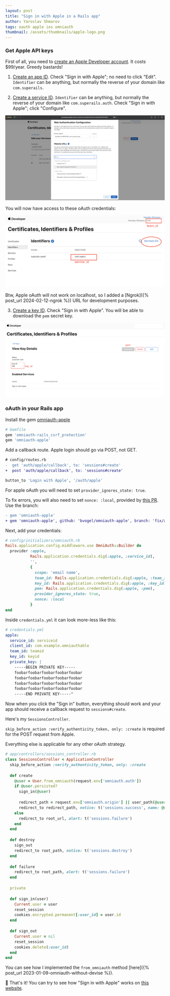 ```yaml
---
layout: post
title: "Sign in with Apple in a Rails app"
author: Yaroslav Shmarov
tags: oauth apple ios omniauth
thumbnail: /assets/thumbnails/apple-logo.png
---
```


### Get Apple API keys

First of all, you need to [create an Apple Developer account](https://developer.apple.com/programs/enroll/). It costs $99/year. Greedy bastards!

1. [Create an app ID](https://developer.apple.com/account/resources/identifiers/bundleId/add/bundle). Check "Sign in with Apple"; no need to click "Edit". `Identifier` can be anything, but normally the reverse of your domain like `com.superails`.

2. [Create a service ID](https://developer.apple.com/account/resources/identifiers/serviceId/add/). `Identifier` can be anything, but normally the reverse of your domain like `com.superails.auth`. Check "Sign in with Apple"; click "Configure".

![Apple oAuth callback urls](/assets/images/apple-auth-callback-urls.png)

You will now have access to these oAuth credentials:

![apple-auth-service](/assets/images/apple-auth-service.png)

Btw, Apple oAuth will not work on localhost, so I added a [Ngrok]({% post_url 2024-02-12-ngrok %}) URL for development purposes.

3. [Create a key ID](https://developer.apple.com/account/resources/authkeys/add). Check "Sign in with Apple". You will be able to download the `pem` secret key.

![apple-auth-key](/assets/images/apple-auth-key.png)

### oAuth in your Rails app

Install the gem [omniauth-apple](https://github.com/nhosoya/omniauth-apple)

```ruby
# Gemfile
gem 'omniauth-rails_csrf_protection'
gem 'omniauth-apple'
```

Add a callback route. Apple login should go via POST, not GET.

```diff
# config/routes.rb
-  get 'auth/apple/callback', to: 'sessions#create'
+  post 'auth/apple/callback', to: 'sessions#create'
```

```ruby
button_to 'Login with Apple', '/auth/apple'
```

For apple oAuth you will need to set `provider_ignores_state: true`.

To fix errors, you will also need to set `nonce: :local`, provided by [this PR](https://github.com/nhosoya/omniauth-apple/pull/111). Use the branch:

```diff
- gem 'omniauth-apple'
+ gem 'omniauth-apple', github: 'bvogel/omniauth-apple', branch: 'fix/apple-session-handling'
```

Next, add your credentials:

```ruby
# config/initializers/omniauth.rb
Rails.application.config.middleware.use OmniAuth::Builder do
  provider :apple,
           Rails.application.credentials.dig(:apple, :service_id),
           '',
           {
             scope: 'email name',
             team_id: Rails.application.credentials.dig(:apple, :team_id),
             key_id: Rails.application.credentials.dig(:apple, :key_id),
             pem: Rails.application.credentials.dig(:apple, :pem),
             provider_ignores_state: true,
             nonce: :local
           }
end
```

Inside `credentials.yml` it can look more-less like this:

```yml
# credentials.yml
apple:
  service_id: serviceid
  client_id: com.example.omniauthable
  team_id: teamid
  key_id: keyid
  private_key: |
    -----BEGIN PRIVATE KEY-----
    foobarfoobarfoobarfoobarfoobar
    foobarfoobarfoobarfoobarfoobar
    foobarfoobarfoobarfoobarfoobar
    foobarfoobarfoobarfoobarfoobar
    -----END PRIVATE KEY-----"
```

Now when you click the "Sign in" button, everything should work and your app should receive a callback request to `sessions#create`. 

Here's my `SessionsController`.

`skip_before_action :verify_authenticity_token, only: :create` is required for the POST request from Apple.

Everything else is applicable for any other oAuth strategy.

```ruby
# app/controllers/sessions_controller.rb
class SessionsController < ApplicationController
  skip_before_action :verify_authenticity_token, only: :create

  def create
    @user = User.from_omniauth(request.env['omniauth.auth'])
    if @user.persisted?
      sign_in(@user)

      redirect_path = request.env['omniauth.origin'] || user_path(@user)
      redirect_to redirect_path, notice: t('sessions.success', name: @user.name)
    else
      redirect_to root_url, alert: t('sessions.failure')
    end
  end

  def destroy
    sign_out
    redirect_to root_path, notice: t('sessions.destroy')
  end

  def failure
    redirect_to root_path, alert: t('sessions.failure')
  end

  private

  def sign_in(user)
    Current.user = user
    reset_session
    cookies.encrypted.permanent[:user_id] = user.id
  end

  def sign_out
    Current.user = nil
    reset_session
    cookies.delete(:user_id)
  end
end
```

You can see how I implemented the `from_omniauth` method [here]({% post_url 2023-01-09-omniauth-without-devise %}).

🤠 That's it! You can try to see how "Sign in with Apple" works on [this website](https://superails.com).
